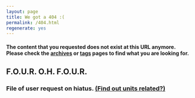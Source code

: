 ```yaml
---
layout: page
title: We got a 404 :(
permalink: /404.html
regenerate: yes
---
```

<h4>The content that you requested does not exist at this URL anymore. Please check the <a href="/archives/">archives</a> or <a href="/tags/">tags</a> pages to find what you are looking for. </h4>

<h2>F.O.U.R. O.H. F.O.U.R.</h2>
<h3>File of user request on hiatus. <a href="/tags/">(Find out units related?)</a></h3>